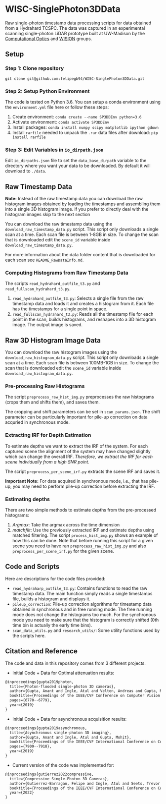 # WISC-SinglePhoton3DData

Raw single-photon timestamp data processing scripts for data obtained from a Hydrahard TCSPC. The data was captured in an experimental scanning single-photon LiDAR prototype built at UW-Madison by the [Computational Optics](http://compoptics.wisc.edu/) and [WISION](https://wisionlab.cs.wisc.edu/) groups.

## Setup 
### Step 1: Clone repository

```
git clone git@github.com:felipegb94/WISC-SinglePhoton3DData.git
```
### Step 2: Setup Python Environment

The code is tested on Python 3.6. You can setup a conda environment using the `environment.yml` file here or follow these steps:

1. Create environment: `conda create --name SP3DDEnv python=3.6`
2. Activate environment: `conda activate SP3DDEnv`
3. Install packages: `conda install numpy scipy matplotlib ipython gdown`
4. Install `rarfile` needed to unpack the `.rar` data files after download: `pip install rarfile`

### Step 3: Edit Variables in `io_dirpath.json`

Edit  `io_dirpaths.json` file to set the `data_base_dirpath` variable to the directory where you want your data to be downloaded. By default it will download to `./data`.
## Raw Timestamp Data

**Note:** Instead of the raw timestamp data you can download the raw histogram images obtained by loading the timestamps and assembling them into a single 3D histogram image. If you prefer to directly deal with the histogram images skip to the next section

You can download the raw timestamp data using the `download_raw_timestamp_data.py` script. This script only downloads a single scan at a time. Each scan file is between 1-8GB in size. To change the scan that is downloaded edit the `scene_id` variable inside `download_raw_timestamp_data.py`.

For more information about the data folder content that is downloaded for each scan see `README_RawDataInfo.md`.

### Computing Histograms from Raw Timestamp Data

The scripts `read_hydrahard_outfile_t3.py` and `read_fullscan_hydrahard_t3.py`.

1. `read_hydrahard_outfile_t3.py`: Selects a single file from the raw timestamp data and loads it and creates a histogram from it. Each file has the timestamps for a single point in space.
2. `read_fullscan_hydrahard_t3.py`: Reads all the timestamp file for each point in the scan, builds histograms, and reshapes into a 3D histogram image. The output image is saved.

## Raw 3D Histogram Image Data

You can download the raw histogram images using the `download_raw_histogram_data.py` script. This script only downloads a single scan at a time. Each scan file is between 100MB-1GB in size. To change the scan that is downloaded edit the `scene_id` variable inside `download_raw_histogram_data.py`.

### Pre-processing Raw Histograms

The script `preprocess_raw_hist_img.py` preprocesses the raw histograms (crops them and shifts them), and saves them.

The cropping and shift parameters can be set in `scan_params.json`. The shift parameter can be particularly important for pile-up correction on data acquried in synchronous mode.

### Extracting IRF for Depth Estimation

To estimate depths we want to extract the IRF of the system. For each captured scene the alignment of the system may have changed slightly which can change the overall IRF. *Therefore, we extract the IRF for each scene individually from a high SNR point*.

The script `preprocess_per_scene_irf.py` extracts the scene IRF and saves it. 

**Important Note:** For data acquired in synchronous mode, i.e., that has pile-up, you may need to perform pile-up correction before extracting the IRF.

### Estimating depths

There are two simple methods to estimate depths from the pre-processed histograms:

1. *Argmax*: Take the argmax across the time dimension
1. *matchfilt*: Use the previously extracted IRF and estimate depths using matched filtering. The script `process_hist_img.py` shows an example of how this can be done. Note that before running this script for a given scene you need to have ran `preprocess_raw_hist_img.py` and also `preprocess_per_scene_irf.py` for the given scene.

## Code and Scripts

Here are descriptions for the code files provided:

* `read_hydraharp_outfile_t3.py`: Contains functions to read the raw timestamp data. The main function simply reads a single timestamps file, builds a histogram and displays it.
* `pileup_correction`: Pile-up correction algorithms for timestamp data obtained in synchronous and in free running mode. The free running mode does not change the histograms too much. For the synchronous mode you need to make sure that the histogram is correctly shifted (0th time bin is actually the early time bins).
* `scan_data_utils.py` and `research_utils/`: Some utility functions used by the scripts here.


## Citation and Reference

The code and data in this repository comes from 3 different projects.

* Initial Code + Data for Optimal attenuation results:

```latex
@inproceedings{gupta2019photon,
  title={Photon-flooded single-photon 3D cameras},
  author={Gupta, Anant and Ingle, Atul and Velten, Andreas and Gupta, Mohit},
  booktitle={Proceedings of the IEEE/CVF Conference on Computer Vision and Pattern Recognition},
  pages={6770--6779},
  year={2019}
}
```

* Initial Code + Data for asynchronous acquisition results:

```latex
@inproceedings{gupta2019asynchronous,
  title={Asynchronous single-photon 3D imaging},
  author={Gupta, Anant and Ingle, Atul and Gupta, Mohit},
  booktitle={Proceedings of the IEEE/CVF International Conference on Computer Vision},
  pages={7909--7918},
  year={2019}
}
```

* Current version of the code was implemented for:

```latex
@inproceedings{gutierrez2022compressive,
  title={Compressive Single-Photon 3D Cameras},
  author={Gutierrez-Barragan, Felipe and Ingle, Atul and Seets, Trevor and Gupta, Mohit and Velten, Andreas},
  booktitle={Proceedings of the IEEE/CVF International Conference on Computer Vision},
  year={2022}
}
```
